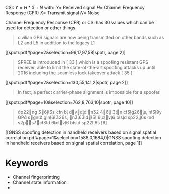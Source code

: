
CSI:
$Y = H * X + N$
with:
$Y =$ Received signal
$H =$ Channel Frequency Response (CFR)
$X =$ Transmit signal
$N =$ Noise


Channel Frequency Response (CFR) or CSI has 30 values which can be used for detection or other things

> civilian GPS signals are now being transmitted on other bands such as L2 and L5 in addition to the legacy L1

[[spotr.pdf#page=2&selection=96,17,97,58|spotr, page 2]]

> SPREE is introduced in [ 33 ] which is a spoofing resistant GPS receiver, able to limit the state-of-the-art spoofing attacks up until 2016 including the seamless lock takeover attack [ 35 ].

[[spotr.pdf#page=2&selection=130,55,141,2|spotr, page 2]]

>  In fact, a perfect carrier-phase alignment is impossible for a spoofer.

[[spotr.pdf#page=10&selection=762,8,763,10|spotr, page 10]]

> png s cn b dvdd n  n cgs, ny GP sgn gns, nd cv bsd sps nd spscd cv bsd sps [6]

[[GNSS spoofing detection in handheld receivers based on signal spatial correlation.pdf#page=1&selection=1588,0,1684,0|GNSS spoofing detection in handheld receivers based on signal spatial correlation, page 1]]

# Keywords

- Channel fingerprinting
- Channel state information
- 